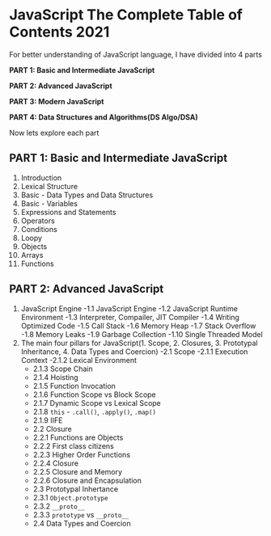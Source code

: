 # JavaScript The Complete Table of Contents 2021

For better understanding of JavaScript language, I have divided into 4 parts

**PART 1: Basic and Intermediate JavaScript**

**PART 2: Advanced JavaScript**

**PART 3: Modern JavaScript**

**PART 4: Data Structures and Algorithms(DS Algo/DSA)**

Now lets explore each part
## PART 1: Basic and Intermediate JavaScript
1. Introduction
2. Lexical Structure
3. Basic - Data Types and Data Structures
4. Basic - Variables
5. Expressions and Statements
6. Operators
7. Conditions
8. Loopy
9. Objects
10. Arrays
11. Functions

## PART 2: Advanced JavaScript
1. JavaScript Engine
   -1.1 JavaScript Engine
   -1.2 JavaScript Runtime Environment
   -1.3 Interpreter, Compailer, JIT Compiler
   -1.4 Writing Optimized Code
   -1.5 Call Stack
   -1.6 Memory Heap
   -1.7 Stack Overflow
   -1.8 Memory Leaks
   -1.9 Garbage Collection
   -1.10 Single Threaded Model
2. The main four pillars for JavaScript(1. Scope, 2. Closures, 3. Prototypal Inheritance, 4. Data Types and Coercion)
-2.1 Scope
   -2.1.1 Execution Context
   -2.1.2 Lexical Environment 
    * 2.1.3 Scope Chain
    * 2.1.4 Hoisting
    * 2.1.5 Function Invocation
    * 2.1.6 Function Scope vs Block Scope
    * 2.1.7 Dynamic Scope vs Lexical Scope
    * 2.1.8 `this` - `.call()`, `.apply()`, `.map()`
    * 2.1.9 IIFE
   * 2.2 Closure
    * 2.2.1 Functions are Objects
    * 2.2.2 First class citizens
    * 2.2.3 Higher Order Functions
    * 2.2.4 Closure
    * 2.2.5 Closure and Memory
    * 2.2.6 Closure and Encapsulation
   * 2.3 Prototypal Inhertance
    * 2.3.1 `Object.prototype`
    * 2.3.2 `__proto__`
    * 2.3.3 `prototype` vs `__proto__`
   * 2.4 Data Types and Coercion

